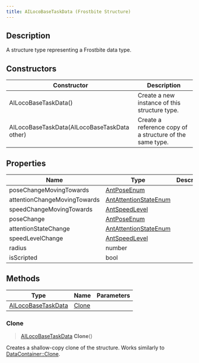 ```yaml
---
title: AILocoBaseTaskData (Frostbite Structure)
---
```

## Description

A structure type representing a Frostbite data type.

## Constructors

| Constructor                                  | Description                                              |
| -------------------------------------------- | -------------------------------------------------------- |
| AILocoBaseTaskData()                         | Create a new instance of this structure type.            |
| AILocoBaseTaskData(AILocoBaseTaskData other) | Create a reference copy of a structure of the same type. |

## Properties

| Name                         | Type                                           | Description |
| ---------------------------- | ---------------------------------------------- | ----------- |
| poseChangeMovingTowards      | [AntPoseEnum](AntPoseEnum)                     |             |
| attentionChangeMovingTowards | [AntAttentionStateEnum](AntAttentionStateEnum) |             |
| speedChangeMovingTowards     | [AntSpeedLevel](AntSpeedLevel)                 |             |
| poseChange                   | [AntPoseEnum](AntPoseEnum)                     |             |
| attentionStateChange         | [AntAttentionStateEnum](AntAttentionStateEnum) |             |
| speedLevelChange             | [AntSpeedLevel](AntSpeedLevel)                 |             |
| radius                       | number                                         |             |
| isScripted                   | bool                                           |             |

## Methods

| Type                                     | Name            | Parameters |
| ---------------------------------------- | --------------- | ---------- |
| [AILocoBaseTaskData](AILocoBaseTaskData) | [Clone](#clone) |            |

### Clone

> [AILocoBaseTaskData](AILocoBaseTaskData) **Clone**()

Creates a shallow-copy clone of the structure. Works similarly to [DataContainer::Clone](/vext/ref/cls/shr/datacontainer#clone).
